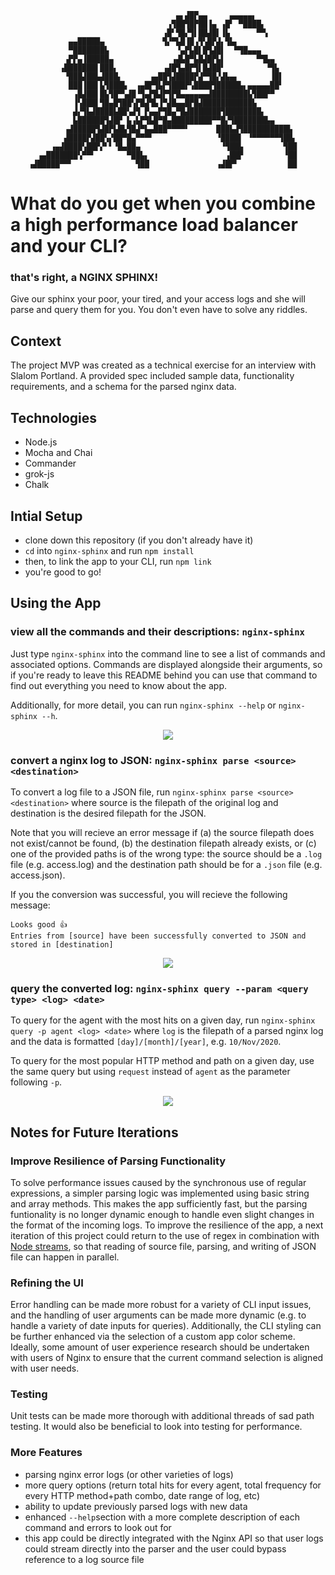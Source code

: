 



                                                                      
                                         ▄▖▟█▛▄▄     ▄▄▄▄▄▖           
                                       ▗▜██▜█▛██▐▄ ▗█▘ ▀████▖         
                                      ▗█▘▜█▞▜▌██▟█▌▐▙      ▀▀▖        
                 ▄▄█████▄             ▜▞▀▙█▐█▗▜▚█▛▟▖▜▙▖               
                 ▀███████▙               ▝▄▛▙█▌█▜▟█▌  ▀▜█▄▄▄          
                ▗▛▛▄▐█████▄             ▗▟▙█▀▙█▟█▛▙▌       ▀▜▙▄       
               ▗███████▌███▖          ▗▟█▜▄█▛▜▌█▟██▘         ▝▜▙      
                ▝███▟██▙▟███▖      ▗▄██▜▟████▛▟▀▜█▞▟▙▄▖       ▐█▌     
                 ███▐██▌▙▜███▙  ▗▄█▛▜▙▛▜███▛▚████▜█████▙▖▄▄▄▄▄██▘     
                  ▗█▟██▌█▙▜█▀▚▟█▝▜▄▛█▟▛▜▛█▄▄▄▄▄▄▟████████▙▜██▛▀       
                  ▐▚███▌▜█▄█▜██▚▛█▟▜▙▐▀▟█▄▄█▛█▟███████████▙           
                  ▟▞▜▙▟████▙██▚▟▜ ▛▄▄▛▜█▄▀█▟███████▜████████▖         
                  ▙██████▜▟█▛ ▙▗▙▛▜▙█▀█▄█████████▀▀█▞▜███████▙▄       
                ▗▟█████▜▟█▛▙█▙▜█▟▀▙▄███▀▀▀▀▘      ███▙▟▜██████████▙   
                ▟████▛▟██▚▞██▀█▄▀▀▀▘              ▝████▌ ▝▀▀▀▀▀▀▜██▖  
             ▗▄▟████▚██▛▞▘▘▝█▄██▄                  ▝▜██▙         ▜██  
          ▗▄███████▚▀▀▘       ▀██▙▖                 ▗██▛         ▝██  
        ▗▟█████▀▀▘              ▜██               ▗▟█▛▘           ██  
 # What do you get when you combine a high performance load balancer and your CLI?
 ### that's right, a NGINX SPHINX!
 Give our sphinx your poor, your tired, and your access logs and she will parse and query them for you. You don't even have to solve any riddles.
 
 ## Context
 The project MVP was created as a technical exercise for an interview with Slalom Portland.
 A provided spec included sample data, functionality requirements, and a schema for the parsed nginx data.
 
 ## Technologies
 - Node.js
 - Mocha and Chai
 - Commander
 - grok-js
 - Chalk
 
 ## Intial Setup
 - clone down this repository (if you don't already have it)
 - `cd` into `nginx-sphinx` and run `npm install`
 - then, to link the app to your CLI, run `npm link`
 - you're good to go!

## Using the App

### view all the commands and their descriptions: `nginx-sphinx`
Just type `nginx-sphinx` into the command line to see a list of commands and associated options. Commands are displayed alongside their arguments, so if you're ready to leave this README behind you can use that command to find out everything you need to know about the app.

Additionally, for more detail, you can run `nginx-sphinx --help` or `nginx-sphinx --h`.

<p align = "center">
<img src="https://media.giphy.com/media/z1Xqaxq8mupqmc2cOH/giphy.gif">
</p>

### convert a nginx log to JSON: `nginx-sphinx parse <source> <destination>`
To convert a log file to a JSON file, run `nginx-sphinx parse <source> <destination>` where source is the filepath of the original log and destination is the desired filepath for the JSON.

Note that you will recieve an error message if (a) the source filepath does not exist/cannot be found, (b) the destination filepath already exists, or (c) one of the provided paths is of the wrong type: the source should be a `.log` file (e.g. access.log) and the destination path should be for a `.json` file (e.g. access.json).

If you the conversion was successful, you will recieve the following message:
```
Looks good 👍
Entries from [source] have been successfully converted to JSON and stored in [destination]
```

<p align = "center">
<img src="https://media.giphy.com/media/9MIyNk3fyzWDuFVW78/giphy.gif">
</p>

### query the converted log: `nginx-sphinx query --param <query type> <log> <date>`
To query for the agent with the most hits on a given day, run `nginx-sphinx query -p agent <log> <date>` where `log` is the filepath of a parsed nginx log and the data is formatted `[day]/[month]/[year]`, e.g. `10/Nov/2020`.

To query for the most popular HTTP method and path on a given day, use the same query but using `request` instead of `agent` as the parameter following `-p`.

<p align = "center">
<img src="https://media.giphy.com/media/hMuaUYUiCMLYBQublR/giphy.gif">
</p>


## Notes for Future Iterations

### Improve Resilience of Parsing Functionality 
To solve performance issues caused by the synchronous use of regular expressions, a simpler parsing logic was implemented using basic string and array methods. This makes the app sufficiently fast, but the parsing funtionality is no longer dynamic enough to handle even slight changes in the format of the incoming logs. To improve the resilience of the app, a next iteration of this project could return to the use of regex in combination with [Node streams](https://nodejs.org/api/stream.html), so that reading of source file, parsing, and writing of JSON file can happen in parallel.

### Refining the UI
Error handling can be made more robust for a variety of CLI input issues, and the handling of user arguments can be made more dynamic (e.g. to handle a variety of date inputs for queries). Additionally, the CLI styling can be further enhanced via the selection of a custom app color scheme. Ideally, some amount of user experience research should be undertaken with users of Nginx to ensure that the current command selection is aligned with user needs.

### Testing
Unit tests can be made more thorough with additional threads of sad path testing. It would also be beneficial to look into testing for performance.

### More Features
- parsing nginx error logs (or other varieties of logs)
- more query options (return total hits for every agent, total frequency for every HTTP method+path combo, date range of log, etc)
- ability to update previously parsed logs with new data
- enhanced `--help`section with a more complete description of each command and errors to look out for
- this app could be directly integrated with the Nginx API so that user logs could stream directly into the parser and the user could bypass reference to a log source file

